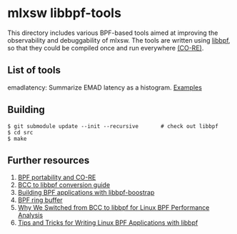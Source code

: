# mlxsw libbpf-tools

This directory includes various BPF-based tools aimed at improving the
observability and debuggability of mlxsw. The tools are written using
[libbpf][1], so that they could be compiled once and run everywhere
[(CO-RE)][2].

## List of tools

emadlatency: Summarize EMAD latency as a histogram. [Examples](src/emadlatency_example.txt)

## Building

```shell
$ git submodule update --init --recursive       # check out libbpf
$ cd src
$ make
```

## Further resources

1. [BPF portability and CO-RE][3]
2. [BCC to libbpf conversion guide][4]
3. [Building BPF applications with libbpf-boostrap][5]
4. [BPF ring buffer][6]
5. [Why We Switched from BCC to libbpf for Linux BPF Performance Analysis][7]
6. [Tips and Tricks for Writing Linux BPF Applications with libbpf][8]

[1]: https://github.com/libbpf/libbpf
[2]: https://github.com/libbpf/libbpf#bpf-co-re-compile-once--run-everywhere
[3]: https://nakryiko.com/posts/bpf-portability-and-co-re/
[4]: https://nakryiko.com/posts/bcc-to-libbpf-howto-guide/
[5]: https://nakryiko.com/posts/libbpf-bootstrap/
[6]: https://nakryiko.com/posts/bpf-ringbuf/
[7]: https://en.pingcap.com/blog/why-we-switched-from-bcc-to-libbpf-for-linux-bpf-performance-analysis
[8]: https://en.pingcap.com/blog/tips-and-tricks-for-writing-linux-bpf-applications-with-libbpf
